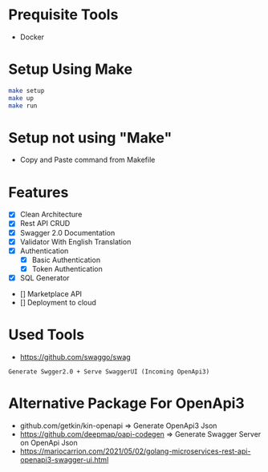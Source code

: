 # Prequisite Tools
- Docker

# Setup Using Make
```sh
make setup
make up
make run
```

# Setup not using "Make"
- Copy and Paste command from Makefile

# Features
- [x] Clean Architecture
- [x] Rest API CRUD
- [x] Swagger 2.0 Documentation
- [x] Validator With English Translation
- [x] Authentication
  - [x] Basic Authentication
  - [x] Token Authentication
- [x] SQL Generator
- [] Marketplace API
- [] Deployment to cloud

# Used Tools
- https://github.com/swaggo/swag
```
Generate Swgger2.0 + Serve SwaggerUI (Incoming OpenApi3)
```

# Alternative Package For OpenApi3
- github.com/getkin/kin-openapi => Generate OpenApi3 Json
- https://github.com/deepmap/oapi-codegen => Generate Swagger Server on OpenApi Json
- https://mariocarrion.com/2021/05/02/golang-microservices-rest-api-openapi3-swagger-ui.html
